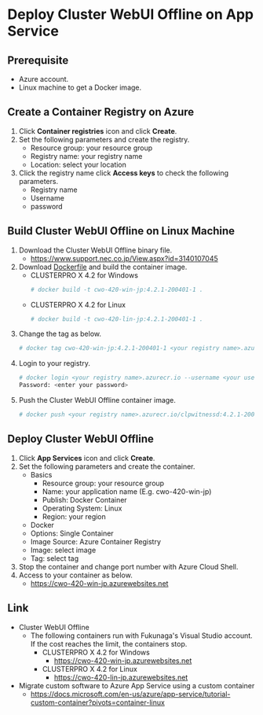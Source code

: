 # Deploy Cluster WebUI Offline on App Service

## Prerequisite
- Azure account.
- Linux machine to get a Docker image.

## Create a Container Registry on Azure
1. Click **Container registries** icon and click **Create**.
1. Set the following parameters and create the registry.
   - Resource group: your resource group
   - Registry name: your registry name
   - Location: select your location
1. Click the registry name click **Access keys** to check the following parameters.
   - Registry name
   - Username
   - password

## Build Cluster WebUI Offline on Linux Machine
1. Download the Cluster WebUI Offline binary file.
   - https://www.support.nec.co.jp/View.aspx?id=3140107045
1. Download [Dockerfile](https://github.com/EXPRESSCLUSTER/App-Service/tree/main/Dockerfile/cwo/4.2.2) and build the container image.
   - CLUSTERPRO X 4.2 for Windows
     ```sh
     # docker build -t cwo-420-win-jp:4.2.1-200401-1 .
     ```
   - CLUSTERPRO X 4.2 for Linux
     ```sh
     # docker build -t cwo-420-lin-jp:4.2.1-200401-1 .
     ```
1. Change the tag as below.
   ```sh
   # docker tag cwo-420-win-jp:4.2.1-200401-1 <your registry name>.azurecr.io/cwo-420-win-jp:4.2.1-200401-1
   ```
1. Login to your registry.
   ```sh
   # docker login <your registry name>.azurecr.io --username <your user name>
   Password: <enter your password>
   ```
1. Push the Cluster WebUI Offline container image.
   ```sh
   # docker push <your registry name>.azurecr.io/clpwitnessd:4.2.1-200401-1ss
   ```

## Deploy Cluster WebUI Offline
1. Click **App Services** icon and click **Create**.
1. Set the following parameters and create the container.
   - Basics
     - Resource group: your resource group
     - Name: your application name (E.g. cwo-420-win-jp)
     - Publish: Docker Container
     - Operating System: Linux
     - Region: your region
   - Docker
    - Options: Single Container
    - Image Source: Azure Container Registry
    - Image: select image
    - Tag: select tag
1. Stop the container and change port number with Azure Cloud Shell.
1. Access to your container as below.
   - https://cwo-420-win-jp.azurewebsites.net

## Link
- Cluster WebUI Offline
  - The following containers run with Fukunaga's Visual Studio account. If the cost reaches the limit, the containers stop.
    - CLUSTERPRO X 4.2 for Windows
      - https://cwo-420-win-jp.azurewebsites.net
    - CLUSTERPRO X 4.2 for Linux
      - https://cwo-420-lin-jp.azurewebsites.net
- Migrate custom software to Azure App Service using a custom container
  - https://docs.microsoft.com/en-us/azure/app-service/tutorial-custom-container?pivots=container-linux